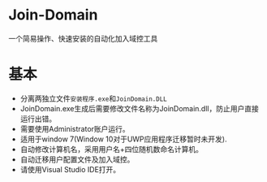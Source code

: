 # Join-Domain
一个简易操作、快速安装的自动化加入域控工具
# 基本
* 分离两独立文件`安装程序.exe`和`JoinDomain.DLL`
* JoinDomain.exe生成后需要修改文件名称为JoinDomain.dll，防止用户直接运行出错。
* 需要使用Administrator账户运行。
* 适用于window 7(Window 10对于UWP应用程序迁移暂时未开发).
* 自动修改计算机名，采用用户名+四位随机数命名计算机。
* 自动迁移用户配置文件及加入域控。
* 请使用Visual Studio IDE打开。


